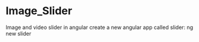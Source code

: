 # Image_Slider
Image and video slider in angular
create a new angular app called slider:
ng new slider